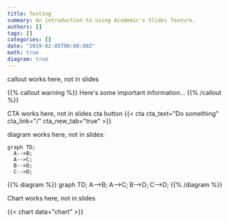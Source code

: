 ```yaml
---
title: Testing
summary: An introduction to using Academic's Slides feature.
authors: []
tags: []
categories: []
date: "2019-02-05T00:00:00Z"
math: true
diagram: true
---
```


callout works here, not in slides


{{% callout warning %}}
Here's some important information...
{{% /callout %}}



CTA works here, not in slides
cta button {{< cta cta_text="Do something" cta_link="/" cta_new_tab="true" >}}

diagram works here, not in slides:

```mermaid
graph TD;
  A-->B;
  A-->C;
  B-->D;
  C-->D;
```

{{% diagram %}}
graph TD;
  A-->B;
  A-->C;
  B-->D;
  C-->D;
{{% /diagram %}}

Chart works here, not in slides

{{< chart data="chart" >}}